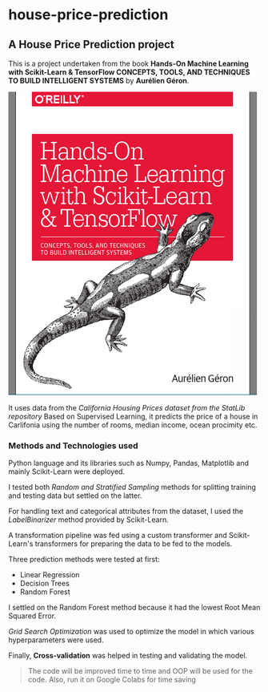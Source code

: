 # house-price-prediction
## A House Price Prediction project
This is a project undertaken from the book **Hands-On Machine Learning with Scikit-Learn & TensorFlow CONCEPTS, TOOLS, AND TECHNIQUES TO BUILD INTELLIGENT SYSTEMS** by **Aurélien Géron**.

![book-cover](https://github.com/Agusioma/house-price-prediction/blob/main/book-cover.png)

It uses data from the *California Housing Prices dataset from the StatLib repository*
Based on Supervised Learning, it predicts the price of a house in Carlifonia using the number of rooms, median income, ocean procimity etc.

### Methods and Technologies used
Python language and its libraries such as Numpy, Pandas, Matplotlib and mainly Scikit-Learn were deployed.

I tested both *Random and Stratified Sampling* methods for splitting training and testing data but settled on the latter.

For handling text and categorical attributes from the dataset, I used the *LabelBinarizer* method provided by Scikit-Learn.

A transformation pipeline was fed using a custom transformer and Scikit-Learn's transformers for preparing the data to be fed to the models.

Three prediction methods were tested at first:
- Linear Regression
- Decision Trees
- Random Forest

I settled on the Random Forest method because it had the lowest Root Mean Squared Error.

*Grid Search Optimization* was used to optimize the model in which various hyperparameters were used.
 
 Finally, **Cross-validation** was helped in testing and validating the model.
 
  > The code will be improved time to time and OOP will be used for the code. Also, run it on Google Colabs for time saving
